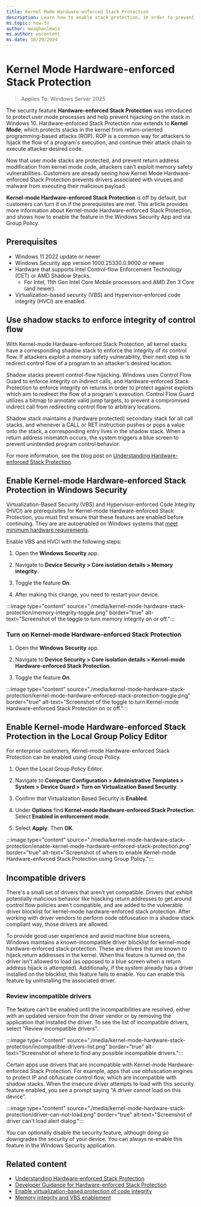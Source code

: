 ```yaml
---
title: Kernel Mode Hardware-enforced Stack Protection
description: Learn how to enable stack protection, in order to prevent stacks from return-oriented programming-based attacks (ROP).
ms.topic: how-to
author: meaghanlewis
ms.author: wscontent
ms.date: 10/29/2024
---
```


# Kernel Mode Hardware-enforced Stack Protection

> Applies To: Windows Server 2025

The security feature **Hardware-enforced Stack Protection** was introduced to protect user mode processes and help prevent hijacking on the stack in Windows 10. Hardware-enforced Stack Protection now extends to **Kernel Mode**, which protects stacks in the kernel from return-oriented programming-based attacks (ROP). ROP is a common way for attackers to hijack the flow of a program's execution, and continue their attack chain to execute attacker desired code.

Now that user mode stacks are protected, and prevent return address modification from kernel mode code, attackers can't exploit memory safety vulnerabilities. Customers are already seeing how Kernel Mode Hardware-enforced Stack Protection prevents drivers associated with viruses and malware from executing their malicious payload.

**Kernel-mode Hardware-enforced Stack Protection** is off by default, but customers can turn it on if the prerequisites are met. This article provides more information about Kernel-mode Hardware-enforced Stack Protection, and shows how to enable the feature in the Windows Security App and via Group Policy.

## Prerequisites

- Windows 11 2022 update or newer
- Windows Security app version 1000.25330.0.9000 or newer
- Hardware that supports Intel Control-flow Enforcement Technology (CET) or AMD Shadow Stacks.
  - For Intel, 11th Gen Intel Core Mobile processors and AMD Zen 3 Core (and newer).
- Virtualization-based security (VBS) and Hypervisor-enforced code integrity (HVCI) are enabled.

## Use shadow stacks to enforce integrity of control flow

With Kernel-mode Hardware-enforced Stack Protection, all kernel stacks have a corresponding shadow stack to enforce the integrity of its control flow. If attackers exploit a memory safety vulnerability, their next step is to redirect control flow of a program to an attacker's desired location.

Shadow stacks prevent control-flow hijacking. Windows uses Control Flow Guard to enforce integrity on indirect calls, and Hardware-enforced Stack Protection to enforce integrity on returns in order to protect against exploits which aim to redirect the flow of a program's execution. Control Flow Guard utilizes a bitmap to annotate valid jump targets, to prevent a compromised indirect call from redirecting control flow to arbitrary locations.

Shadow stack maintains a (hardware protected) secondary stack for all call stacks, and whenever a CALL or RET instruction pushes or pops a value onto the stack, a corresponding entry lives in the shadow stack. When a return address mismatch occurs, the system triggers a blue screen to prevent unintended program control behavior.

For more information, see the blog post on [Understanding Hardware-enforced Stack Protection](https://techcommunity.microsoft.com/t5/windows-os-platform-blog/understanding-hardware-enforced-stack-protection/ba-p/1247815).

## Enable Kernel-mode Hardware-enforced Stack Protection in Windows Security

Virtualization-Based Security (VBS) and Hypervisor-enforced Code Integrity (HVCI) are prerequisites for Kernel-mode Hardware-enforced Stack Protection, you must first ensure that these features are enabled before continuing. They are are autoenabled on Windows systems that [meet minimum hardware requirements](/windows-hardware/design/device-experiences/oem-hvci-enablement).

Enable VBS and HVCI with the following steps:

1. Open the **Windows Security** app.

1. Navigate to **Device Security > Core isolation details > Memory integrity**.

1. Toggle the feature **On**.

1. After making this change, you need to restart your device.

:::image type="content" source="./media/kernel-mode-hardware-stack-protection/memory-integrity-toggle.png" border="true" alt-text="Screenshot of the toggle to turn memory integrity on or off.":::

### Turn on Kernel-mode Hardware-enforced Stack Protection

1. Open the **Windows Security** app.

1. Navigate to **Device Security > Core isolation details > Kernel-mode Hardware-enforced Stack Protection**.

1. Toggle the feature **On**.

:::image type="content" source="./media/kernel-mode-hardware-stack-protection/kernel-mode-hardware-enforced-stack-protection-toggle.png" border="true" alt-text="Screenshot of the toggle to turn Kernel-mode Hardware-enforced Stack Protection on or off.":::

## Enable Kernel-mode Hardware-enforced Stack Protection in the Local Group Policy Editor

For enterprise customers, Kernel-mode Hardware-enforced Stack Protection can be enabled using Group Policy.

1. Open the Local Group Policy Editor.

1. Navigate to **Computer Configuration > Administrative Templates > System > Device Guard > Turn on Virtualization Based Security**.

1. Confirm that Virtualization Based Security is **Enabled**.

1. Under **Options** find **Kernel-mode Hardware-enforced Stack Protection**. Select **Enabled in enforcement mode**.

1. Select **Apply**. Then **OK**.

:::image type="content" source="./media/kernel-mode-hardware-stack-protection/enable-kernel-mode-hardware-enforced-stack-protection.png" border="true" alt-text="Screenshot of where to enable Kernel-mode Hardware-enforced Stack Protection using Group Policy.":::

## Incompatible drivers

There's a small set of drivers that aren't yet compatible. Drivers that exhibit potentially malicious behavior like hijacking return addresses to get around control flow policies aren't compatible, and are added to the vulnerable driver blocklist for kernel-mode hardware-enforced stack protection. After working with driver vendors to perform code obfuscation in a shadow stack compliant way, those drivers are allowed.

To provide good user experience and avoid machine blue screens, Windows maintains a known-incompatible driver blocklist for kernel-mode hardware-enforced stack protection. These are drivers that are known to hijack return addresses in the kernel. When this feature is turned on, the driver isn’t allowed to load (as opposed to a blue screen when a return address hijack is attempted). Additionally, if the system already has a driver installed on the blocklist, this feature fails to enable. You can enable this feature by uninstalling the associated driver.

### Review incompatible drivers

The feature can't be enabled until the incompatibilities are resolved, either with an updated version from the driver vendor or by removing the application that installed the driver. To see the list of incompatible drivers, select "Review incompatible drivers".  

:::image type="content" source="./media/kernel-mode-hardware-stack-protection/incompatible-drivers-list.png" border="true" alt-text="Screenshot of where to find any possible incompatible drivers.":::

Certain apps use drivers that are incompatible with Kernel-mode Hardware-enforced Stack Protection. For example, apps that use obfuscation engines to protect IP and obfuscate control flow, which are incompatible with shadow stacks. When the insecure driver attempts to load with this security feature enabled, you see a prompt saying "A driver cannot load on this device".

:::image type="content" source="./media/kernel-mode-hardware-stack-protection/driver-can-not-load.png" border="true" alt-text="Screenshot of driver can't load alert dialog.":::

 You can optionally disable the security feature, although doing so downgrades the security of your device. You can always re-enable this feature in the Windows Security application.

## Related content

- [Understanding Hardware-enforced Stack Protection](https://techcommunity.microsoft.com/t5/windows-os-platform-blog/understanding-hardware-enforced-stack-protection/ba-p/1247815)
- [Developer Guidance for Hardware-enforced Stack Protection](https://techcommunity.microsoft.com/t5/windows-os-platform-blog/developer-guidance-for-hardware-enforced-stack-protection/ba-p/2163340)
- [Enable virtualization-based protection of code integrity](s/windows/security/hardware-security/enable-virtualization-based-protection-of-code-integrity)
- [Memory integrity and VBS enablement](/windows-hardware/design/device-experiences/oem-hvci-enablement)
